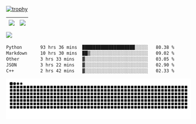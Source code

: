 [![trophy](https://github-profile-trophy.vercel.app/?username=ocss884&column=7)](https://github.com/ocss884)

| <img align="center" src="https://github-readme-stats.vercel.app/api?username=ocss884&show_icons=true&hide_border=true" /> | <img align="center" src="https://github-readme-streak-stats.herokuapp.com?user=ocss884&hide_border=true&date_format=M%20j%5B%2C%20Y%5D&ring=7EDDCF&fire=7EDDCF" /> |
| ------------------------------------------------------------ | ------------------------------------------------------------ |

![](https://komarev.com/ghpvc/?username=ocss884&color=brightgreen)

<!--START_SECTION:waka-->

```text
Python       93 hrs 36 mins  ████████████████████░░░░░   80.38 %
Markdown     10 hrs 30 mins  ██▒░░░░░░░░░░░░░░░░░░░░░░   09.02 %
Other        3 hrs 33 mins   ▓░░░░░░░░░░░░░░░░░░░░░░░░   03.05 %
JSON         3 hrs 22 mins   ▓░░░░░░░░░░░░░░░░░░░░░░░░   02.90 %
C++          2 hrs 42 mins   ▓░░░░░░░░░░░░░░░░░░░░░░░░   02.33 %
```

<!--END_SECTION:waka-->

<p align="center">
   <img src="https://github.com/ocss884/ocss884/blob/output/github-snake.svg" alt="snake">
</p>
